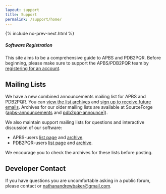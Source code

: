 ```yaml
---
layout: support
title: Support
permalink: /support/home/
---
```


{% include no-prev-next.html %}

<div class="note">
	<h5>Software Registration</h5>
	<p>This site aims to be a comprehensive guide to APBS and PDB2PQR. Before beginning, please make sure to support the APBS/PDB2PQR team by <a href="http://eepurl.com/by4eQr">registering for an account</a>.</p>
</div>

<!--- add in a gitter chat window -->
<script>
  ((window.gitter = {}).chat = {}).options = {
    room: 'Electrostatics/help'
  };
</script>
<script src="https://sidecar.gitter.im/dist/sidecar.v1.js" async defer></script>


## Mailing Lists

We have a new combined announcements mailing list for APBS and PDB2PQR.
You can [view the list archives](http://us11.campaign-archive1.com/home/?u=a5808042b2b3ea90ee3603cd8&id=28701e36f0) and [sign up to receive future emails](http://eepurl.com/by4eQr).
Archives for our older mailing lists are available at SourceForge ([apbs-announcements](http://sourceforge.net/p/apbs/mailman/apbs-announce/) and [pdb2pqr-announce](http://sourceforge.net/p/pdb2pqr/mailman/pdb2pqr-announce)]).

We also maintain support mailing lists for questions and interactive discussion of our software:

* APBS-users [list page](https://lists.sourceforge.net/lists/listinfo/apbs-users) and [archive](http://sourceforge.net/p/apbs/mailman/apbs-users/).
* PDB2PQR-users [list page](https://lists.sourceforge.net/lists/listinfo/pdb2pqr-users) and [archive](http://sourceforge.net/p/pdb2pqr/mailman/pdb2pqr-users).

We encourage you to check the archives for these lists before posting.

## Developer Contact

If you have questions you are uncomfortable asking in a public forum, please contact or <a href="mailto:nathanandrewbaker@gmail.com">nathanandrewbaker@gmail.com</a>.
